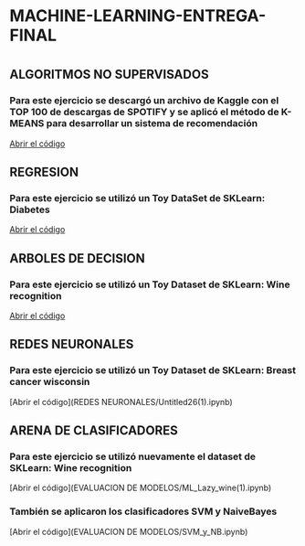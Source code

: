 # MACHINE-LEARNING-ENTREGA-FINAL
#
#
## ALGORITMOS NO SUPERVISADOS
### Para este ejercicio se descargó un archivo de Kaggle con el TOP 100 de descargas de SPOTIFY y se aplicó el método de K-MEANS para desarrollar un sistema de recomendación
[Abrir el código](RECOMENDACIOKMEDIAS/RECOMENDACIONKMEDIAS.ipynb)

## REGRESION
### Para este ejercicio se utilizó un Toy DataSet de SKLearn: Diabetes
[Abrir el código](REGRESION/REGRESION.ipynb)

## ARBOLES DE DECISION
### Para este ejercicio se utilizó un Toy Dataset de SKLearn: Wine recognition
[Abrir el código](ARBOLES/ARBOLES_(1)(1).ipnynb)

## REDES NEURONALES
### Para este ejercicio se utilizó un Toy Dataset de SKLearn: Breast cancer wisconsin
[Abrir el código](REDES NEURONALES/Untitled26(1).ipynb)

## ARENA DE CLASIFICADORES
### Para este ejercicio se utilizó nuevamente el dataset de SKLearn: Wine recognition
[Abrir el código](EVALUACION DE MODELOS/ML_Lazy_wine(1).ipynb)
### También se aplicaron los clasificadores SVM y NaiveBayes
[Abrir el código](EVALUACION DE MODELOS/SVM_y_NB.ipynb)

